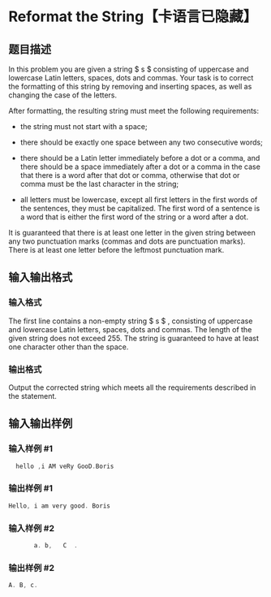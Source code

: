 # Reformat the String【卡语言已隐藏】

## 题目描述

In this problem you are given a string $ s $ consisting of uppercase and lowercase Latin letters, spaces, dots and commas. Your task is to correct the formatting of this string by removing and inserting spaces, as well as changing the case of the letters.

After formatting, the resulting string must meet the following requirements:

- the string must not start with a space;

- there should be exactly one space between any two consecutive words;

- there should be a Latin letter immediately before a dot or a comma, and there should be a space immediately after a dot or a comma in the case that there is a word after that dot or comma, otherwise that dot or comma must be the last character in the string;

- all letters must be lowercase, except all first letters in the first words of the sentences, they must be capitalized. The first word of a sentence is a word that is either the first word of the string or a word after a dot.

It is guaranteed that there is at least one letter in the given string between any two punctuation marks (commas and dots are punctuation marks). There is at least one letter before the leftmost punctuation mark.

## 输入输出格式

### 输入格式

The first line contains a non-empty string $ s $ , consisting of uppercase and lowercase Latin letters, spaces, dots and commas. The length of the given string does not exceed 255. The string is guaranteed to have at least one character other than the space.

### 输出格式

Output the corrected string which meets all the requirements described in the statement.

## 输入输出样例

### 输入样例 #1

```cpp
  hello ,i AM veRy GooD.Boris

```
### 输出样例 #1

```cpp
Hello, i am very good. Boris

```
### 输入样例 #2

```cpp
       a. b,   C  .   

```
### 输出样例 #2

```cpp
A. B, c.

```
